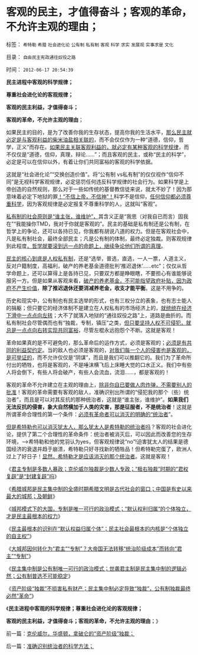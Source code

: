 # 客观的民主，才值得奋斗；客观的革命，不允许主观的理由；

标签： `希特勒` `希腊` `社会进化论` `公有制` `私有制` `客观` `科学` `求实` `发展观` `实事求是` `文化` 

目录： `自由民主宪政通往奴役之路`

时间： `2012-06-17 20:54:39`

**民主进程中客观的科学规律；**

**尊重社会进化论的客观规律；**

**客观的民主利益，才值得奋斗；**

**客观的革命，不允许主观的理由**；

如果民主的目的，是为了改善你我的生存状态，提高你我的生活水平，[那么民主就必定是与客观利益的柴米油盐相关联的](../../../2011/9/21/民富是测算民主的量化指标.md)，而不会仅仅作为一种“道德，信仰，哲学，正义”而存在。[如果民主关联客观利益的，就必定有某种客观的科学规律](../../../2010/2/23/推介利益，不要推介哲学.md)，而不仅仅是“道德，信仰，真理，辩论……”；而且客观的民主，或称“民主的科学”，必定是可以在信仰以外，有着让你们共同富裕的客观的科学依据。

这就是“社会进化论”“交换创造价值”。将“公有制 vs私有制”的仅仅视作“信仰不同”是无视科学客观规律，必定惩罚任何违反科学规律的社会行为。如果科学是上帝创造的自然规则，那么对于一些如传统的基督教信徒来说，就太不妙了！因为那意味着必定下地狱的罪[！“不信上帝，不信神”！](../../../2010/6/15/进化论天人必然合一存在必然合理.md)科学不是信仰，[任何信仰都必须尊重科学](../../../2009/6/19/科学认知是唯心信仰和唯物主义共存条件.md)，因为客观规律是必定报复不尊重科学的人，这就叫“客观”。

[私有制的社会原则是“谁主张，谁维护”，](../../../2011/4/3/“谁主张谁维护”是法制的起点.md)其含义正是“我思（对我自已而言）固我在”“我能操你TMD，我对于你就是客观的”。民主的基础是私有制还是公有制，在哲学上的争论，还可以各持已见，你我都有胡说八道的权力。但是在客观社会中，凡是私有制社会，最终全部民主；凡是公有制的体制，最终必定独裁。则客观规律到此程度[，哲学就要滚到远一点的命题上，继续争论他们所谓的真理](../../../2010/2/11/“议论哲学”，不要“讨论哲学”.md)。

[民主的核心到底是人权私有制](../../../2011/10/7/没有私有制就无所谓民主！基督教通往奴役之路的命运！.md)，还是“选举，普选，直选，一人一票，人道主义，反对户籍制度，高福利，破产的养老基金道德批判‘推迟退休’……etc”；仅仅从哲学命题上，还可以算得上是各持已见，只要双方都是睁眼瞎，不要担心有谁能够说服另一方。但是如果从客观来看，[破产的养老基金，不可能指望政府补贴，因为政府不产生价值](../../../2009/7/30/中美养老金保障在财政上的破产.md)，**除了推迟退休还要消减养老金，收支才能平衡**。这是不用争的。

历史和现实中，公有制也有民主选举的形式，也有三权分立的表象，也有志士能人的捐躯；但只要它的经济体制不是建立在人权私有的市场经济上的，[就统统在经济下滑中一点点向左转](../../../2012/5/16/公有制改革模式“逢危机向左转”救的是贵族特权阶层.md)；大不了就落入地狱的“通往奴役之路”上，道路是曲折的。而私有制社会尽管偶而也有“独裁，专制，镇压”之类，[但只要坚持人权不可侵犯，就总是一点点向右转实现共同富裕](../../../2009/7/24/人权普世价值观或令传统中国将不国.md)，尽管左棍永远抱怨个不断。这就是客观！

革命如果真的是不可避免的，那么革命后的运作方式，必须是客观的；[必须是有共同的利益契约定](../../../2010/12/9/民主并不软弱，民主极其强硬！.md)。当的敌人也必须是客观的，[对我们每一个人的侵害也是客观的，是可举证的](../../../2012/4/25/“受害者举证”排除斯大林正义.md)，而不允许仅仅是“阴谋”，而且是我们可以推翻它的。我们为了革命所付出的牺牲，也将是客观的，不是唾沫横飞后上床睡大觉的口水正义。我们中有些人将会倒下，有些人将会破产，有些人会流血，流泪……，都是客观的！

客观的革命不允许建立在主观的理由上，[除非你自已要做人肉炸弹，不需要别人的批准](../../../2012/6/12/模糊的革命如何“执行”？“革命”的含义五花八门.md)！客观的革命需要有客观的敌人，准确识别出所谓的“侵犯我的那个（些）统治者”，而且是可以对其反抗的那种统治者，这就是“谁主张，谁维护”。**如果我们无法反抗的侵害，象大自然横加于人类的灾害，那是征服者，不是统治者**！这就是所谓革命合理性的第一个条件：[必须有革命者可以消灭的明确的“统治者](../../../2012/6/12/民主集中制政体里谁是统治者？.md)”。

[但是希特勒也可以消灭犹太人，那么犹太人是希特勒的统治者吗](../../../2012/6/8/希特勒忽悠了德国人屠杀犹太人吗？毛左和纳粹的大脑急转弯.md)？客观的社会进化论，提供了第二个合理性的革命条件：统治者被消灭后，可以因此而改善您的生存环境，——>希特勒和他的党羽认为yes，但客观规律说“no”!迫害犹太人的结果是德国经济的衰退并趋于崩溃，希特勒只好寻找新的牺牲品！但希特勒完蛋了，欧洲人过上了好日子！[显然，希特勒才是应该消灭的那个统治者](../../../2012/6/13/革命终归是无效的折腾，公有制社会人人闹革命.md)。这就是客观！

《[君主专制是多数人暴政；克伦威尔独裁是少数人专政；“极右独裁”时期的“君权复辟”是“封建复辟”吗](../../../2012/6/15/君主专制是多数人暴政,克伦威尔独裁是少数人专政.md)》

《[希腊城邦是民主集中制的全盛时期希腊文明是古代社会的窗口；中国是有史以来最大的城邦；及朝鲜](../../../2012/6/15/希腊城邦是民主集中制的全盛时期，及有史以来最大的城邦；.md)》

《[城邦模式下的大国，专制是唯一可行的政治模式；“默认权利归属”的个体独立，才是民主最根本的权力](../../../2012/6/15/绝大部分“民主信念”不值一驳.md)》

《[民主最根本的识别在“默认权益归属个体”；民主社会最根本的内核是“个体独立的自主权”](../../../2012/6/16/民主社会最根本的内核不是选举.md)》

《[大城邦因何转化为“君主”“专制”？大帝国无法转移“统治阶级成本”而转向“君主”“专制”](../../../2012/6/16/城邦因“巨大”转化为“君主”“专制”.md)》

《[民主集中制是公有制唯一可行的政治模式；世袭君主制是民主集中制的逻辑必然；公有制普选不可能稳定](../../../2012/6/16/世袭君主制是民主集中的逻辑必然；关住权力的“笼子”是什么？.md)》

《[资产阶级“独裁”不损害私有财产；民主集中制必定导致“独裁”，公有制独裁最终必然“革命”](../../../2012/6/17/克伦威尔，华盛顿，拿破仑的“资产阶级”独裁；.md)》

《**民主进程中客观的科学规律；尊重社会进化论的客观规律；**

**客观的民主利益，才值得奋斗；客观的革命，不允许主观的理由**；》



前一篇：[克伦威尔，华盛顿，拿破仑的“资产阶级”独裁；](../../../2012/6/17/克伦威尔，华盛顿，拿破仑的“资产阶级”独裁；.md)

后一篇：[准确识别统治者的科学方法；](../../../2012/6/17/准确识别统治者的科学方法；.md)